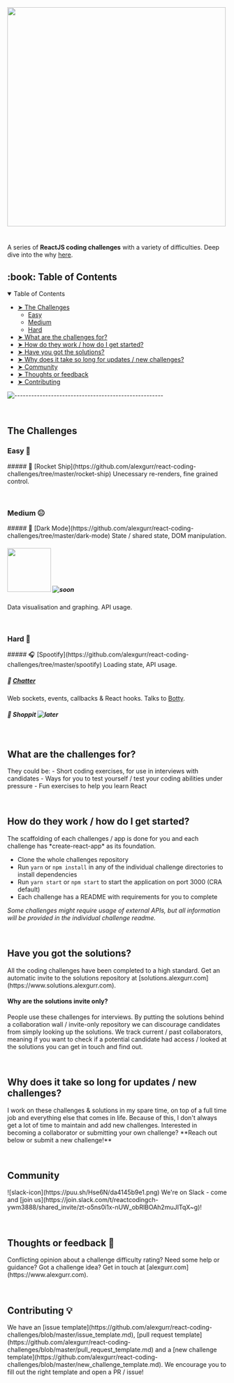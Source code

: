 <img src="https://puu.sh/Hrjcd/89376e720d.png" width=500 />

#

A series of **ReactJS coding challenges** with a variety of difficulties. Deep dive into the why [here](https://dev.to/alexgurr/react-coding-challenges-for-interviews-beginners-1hlk).

<!-- TABLE OF CONTENTS -->
<h2 id="table-of-contents"> :book: Table of Contents</h2>

<details open="open">
  <summary>Table of Contents</summary>
  <ul>
    <li>
      <a href="#The-challenges"> ➤ The Challenges</a>
      <ul>
        <li><a href="#Easy">Easy</a></li>
        <li><a href="#Medium">Medium</a></li>
        <li><a href="#Hard">Hard</a></li>
      </ul>
    </li>
    <li><a href="#What-are-the-challenges-for?"> ➤ What are the challenges for?</a></li>
    <li><a href="#How-do-they-work/how-do-I-get-started?"> ➤ How do they work / how do I get started?</a></li>
    <li><a href="#Have-you-got-the-solutions?"> ➤ Have you got the solutions?</a></li>
    <li><a href="#Why-does-it-take-so-long-for-updates/new-challenges?"> ➤ Why does it take so long for updates / new challenges?</a></li>
    <li><a href="#Community"> ➤ Community</a></li>
    <li><a href="#Thoughts-or-feedback"> ➤ Thoughts or feedback</a></li>
    <li><a href="#Contributing"> ➤ Contributing</a></li>
  <ul>
</details>

![-----------------------------------------------------](https://raw.githubusercontent.com/andreasbm/readme/master/assets/lines/rainbow.png)

&nbsp;

<!-- THE CHALLENGES -->
<h2 id="The-challenges"> The Challenges</h2>

<!-- EASY -->
<h3 id="Easy"> Easy 🙂</h3>
##### 🚀 [Rocket Ship](https://github.com/alexgurr/react-coding-challenges/tree/master/rocket-ship)
Unecessary re-renders, fine grained control.

&nbsp;

<!-- MEDIUM -->
<h3 id="Medium"> Medium 😐</h3>
##### 🌙 [Dark Mode](https://github.com/alexgurr/react-coding-challenges/tree/master/dark-mode)
State / shared state, DOM manipulation.

##### <img width="100px" src="https://puu.sh/HoZq9/88ebf554b5.jpg" /> ![soon](https://badgen.net/badge/status/coming%20soon/green?icon=)

Data visualisation and graphing. API usage.

&nbsp;

<!-- HARD -->
<h3 id="Hard "> Hard 😬</h3>
##### 🎧 [Spootify](https://github.com/alexgurr/react-coding-challenges/tree/master/spootify)
Loading state, API usage.

##### 🤖 [Chatter](https://github.com/alexgurr/react-coding-challenges/tree/master/chatter)

Web sockets, events, callbacks & React hooks. Talks to [Botty](https://github.com/alexgurr/botty).

##### 🛒 Shoppit ![later](https://badgen.net/badge/status/coming%20later/yellow?icon=)

&nbsp;

<!-- WHAT ARE THE CHALLENGES FOR? -->
<h2 id="What-are-the-challenges-for?"> What are the challenges for?</h2>
They could be:
- Short coding exercises, for use in interviews with candidates
- Ways for you to test yourself / test your coding abilities under pressure
- Fun exercises to help you learn React

&nbsp;

<!-- HOW DO THEY WORK / HOW DO I GET STARTED? -->
<h2 id="How-do-they-work/how-do-I-get-started?"> How do they work / how do I get started?</h2>
The scaffolding of each challenges / app is done for you and each challenge has *create-react-app* as its foundation.

- Clone the whole challenges repository
- Run `yarn` or `npm install` in any of the individual challenge directories to install dependencies
- Run `yarn start` or `npm start` to start the application on port 3000 (CRA default)
- Each challenge has a README with requirements for you to complete

_Some challenges might require usage of external APIs, but all information will be provided in the individual challenge readme._

&nbsp;

<!-- HAVE YOU GOT THE SOLUTIONS? -->
<h2 id="Have-you-got-the-solutions?"> Have you got the solutions?</h2>
All the coding challenges have been completed to a high standard. Get an automatic invite to the solutions repository at [solutions.alexgurr.com](https://www.solutions.alexgurr.com).

#### Why are the solutions invite only?

People use these challenges for interviews. By putting the solutions behind a collaboration wall / invite-only repository we can discourage candidates from simply looking up the solutions. We track current / past collaborators, meaning if you want to check if a potential candidate had access / looked at the solutions you can get in touch and find out.

&nbsp;

<!-- WHY DOES IT TAKE SO LONG FOR UPDATES / NEW CHALLENGES? -->
<h2 id="Why-does-it-take-so-long-for-updates/new-challenges?"> Why does it take so long for updates / new challenges?</h2>
I work on these challenges & solutions in my spare time, on top of a full time job and everything else that comes in life. Because of this, I don't always get a lot of time to maintain and add new challenges. Interested in becoming a collaborator or submitting your own challenge? **Reach out below or submit a new challenge!**

&nbsp;

<!-- COMMUNITY -->
<h2 id="Community"> Community</h2> ![slack-icon](https://puu.sh/Hse6N/da4145b9e1.png)
We're on Slack - come and [join us](https://join.slack.com/t/reactcodingch-ywm3888/shared_invite/zt-o5ns0i1x-nUW_obRlBOAh2muJITqX~g)!

&nbsp;

<!-- THOUGHTS OR FEEDBACK -->
<h2 id="Thoughts-or-feedback"> Thoughts or feedback 💬</h2>
Conflicting opinion about a challenge difficulty rating? Need some help or guidance? Got a challenge idea? Get in touch at [alexgurr.com](https://www.alexgurr.com).

&nbsp;

<!-- CONTRIBUTING -->
<h2 id="Contributing"> Contributing 💡</h2>
We have an [issue template](https://github.com/alexgurr/react-coding-challenges/blob/master/issue_template.md), [pull request template](https://github.com/alexgurr/react-coding-challenges/blob/master/pull_request_template.md) and a [new challenge template](https://github.com/alexgurr/react-coding-challenges/blob/master/new_challenge_template.md). We encourage you to fill out the right template and open a PR / issue!
